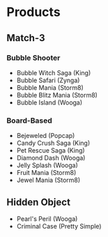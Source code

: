 # Products

## Match-3

### Bubble Shooter

- Bubble Witch Saga (King)
- Bubble Safari (Zynga)
- Bubble Mania (Storm8)
- Bubble Blitz Mania (Storm8)
- Bubble Island (Wooga)

### Board-Based

- Bejeweled (Popcap)
- Candy Crush Saga (King)
- Pet Rescue Saga (King)
- Diamond Dash (Wooga)
- Jelly Splash (Wooga)
- Fruit Mania (Storm8)
- Jewel Mania (Storm8)

## Hidden Object

- Pearl's Peril (Wooga)
- Criminal Case (Pretty Simple)